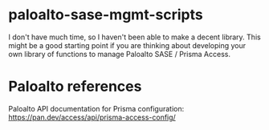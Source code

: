 # paloalto-sase-mgmt-scripts
I don't have much time, so I haven't been able to make a decent library. This might be a good starting point if you are thinking about developing your own library of functions to manage Paloalto SASE / Prisma Access.

# Paloalto references
Paloalto API documentation for Prisma configuration:
https://pan.dev/access/api/prisma-access-config/
